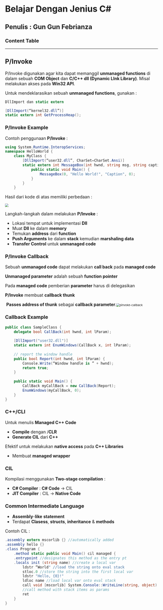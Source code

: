 # Belajar Dengan Jenius C#

## Penulis : Gun Gun Febrianza

### Content Table



--------------

## P/Invoke

P/Invoke digunakan agar kita dapat memanggil **unmanaged functions** di dalam sebuah **COM Object** dan **C/C++ dll (Dynamic LInk Library)**. Misal melakukan akses pada **Win32 API**.

Untuk mendeklarasikan sebuah **unmanaged functions**, gunakan :

```c#
DllImport dan static extern
```

```c#
[DllImport(“kernel32.dll”)]
static extern int GetProcessHeap();
```

### P/Invoke Example

Contoh penggunaan **P/Invoke** :

```c#
using System.Runtime.InteropServices;
namespace HelloWorld {
	class MyClass {
		[DllImport(“user32.dll”, CharSet=CharSet.Ansi)]
		static extern int MessageBox(int hwnd, string msg, string caption, int t);
			public static void Main() {
				MessageBox(0, "Hello World!", "Caption", 0);
			}
		}
	}
```

Hasil dari kode di atas memiliki perbedaan :

<img src="C:\Users\Gun Gun Febrianza\Pictures\Belajar-Dengan-Jenius-C-Sharp\assets\pinvoke1.PNG" style="zoom:67%;" />

Langkah-langkah dalam melakukan **P/Invoke** :

- Lokasi tempat untuk implementasi **Dll**
- Muat **Dll** ke dalam **memory**
- Temukan **address** dari **function**
- **Push Arguments** ke dalam **stack** kemudian **marshaling data**
- **Transfer Control** untuk **unmanaged code**



### P/Invoke Callback

Sebuah **unmanaged code** dapat melakukan **call back** pada **managed code**

**Unmanaged parameter** adalah sebuah **function pointer**

Pada **managed code** pemberian **parameter** harus di delegasikan

**P/Invoke** membuat **callback thunk**

​	**Passes address of thunk** sebagai **callback parameter**.<img src="C:\Users\Gun Gun Febrianza\Pictures\Belajar-Dengan-Jenius-C-Sharp\assets\pinvoke-callback.PNG" alt="pinvoke-callback" style="zoom:67%;" />

### Callback Example

```c#
public class SampleClass {
	delegate bool CallBack(int hwnd, int lParam);
    
	[DllImport("user32.dll")]
	static extern int EnumWindows(CallBack x, int lParam);
    
	// report the window handle
	public bool Report(int hwnd, int lParam) {
		Console.Write(“Window handle is ” + hwnd);
		return true;
	}
    
	public static void Main() {
		CallBack myCallBack = new CallBack(Report);
		EnumWindows(myCallBack, 0);
	}
}
```

### C++/CLI

Untuk menulis  **Managed C++ Code**

- **Compile** dengan /**CLR**
- **Generate CIL** dari **C++**

Efektif untuk melakukan **native access** pada **C++ Libraries**

- Membuat **managed wrapper**

### CIL

Kompilasi menggunakan **Two-stage compilation** :

- **C# Compiler** : **C# Code** -> CIL
- **JIT Compiler** : CIL -> **Native Code**

### Common Intermediate Language

- **Assembly**-**like** **statement**
- Terdapat **Clasess**, **structs**, **inheritance** & **methods**

Contoh CIL :

```c#
.assembly extern mscorlib {} //automatically added
.assembly hello {}
.class Program {
	.method static public void Main() cil managed {
	.entrypoint //designates this method as the entry pt
	.locals init (string name) //create a local var
        ldstr “World" //load the string onto eval stack
        stloc.0 //store the string into the first local var
        ldstr "Hello, {0}!"
        ldloc name //load local var onto eval stack
        call void [mscorlib] System.Console::WriteLine(string, object) 
    	//call method with stack items as params
        ret
	}
}
```

